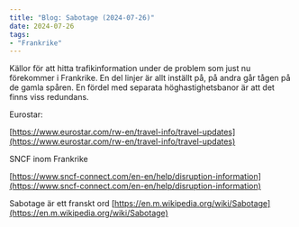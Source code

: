 ```yaml
---
title: "Blog: Sabotage (2024-07-26)"
date: 2024-07-26
tags:
- "Frankrike"
---
```


Källor för att hitta trafikinformation under de problem som just nu förekommer i Frankrike. En del linjer är allt inställt på, på andra går tågen på de gamla spåren. En fördel med separata höghastighetsbanor är att det finns viss redundans.

Eurostar:

[https://www.eurostar.com/rw-en/travel-info/travel-updates](https://www.eurostar.com/rw-en/travel-info/travel-updates)

SNCF inom Frankrike

[https://www.sncf-connect.com/en-en/help/disruption-information](https://www.sncf-connect.com/en-en/help/disruption-information)

Sabotage är ett franskt ord [https://en.m.wikipedia.org/wiki/Sabotage](https://en.m.wikipedia.org/wiki/Sabotage)
